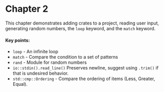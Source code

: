 # Chapter 2
This chapter demonstrates adding crates to a project, reading user input, generating random numbers, the `loop` keyword, and the `match` keyword.

#### Key points:
- `loop` - An infinite loop
- `match` - Compare the condition to a set of patterns
- `rand` - Module for random numbers
- `io::stdin().read_line()` Preserves newline, suggest using `.trim()` if that is undesired behavior.
- `std::cmp::Ordering` - Compare the ordering of items (Less, Greater, Equal).